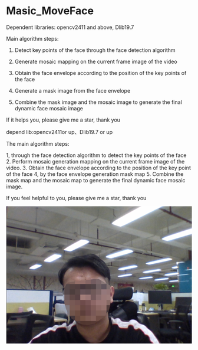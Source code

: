 # Masic_MoveFace

Dependent libraries: opencv2411 and above, Dlib19.7

Main algorithm steps:

1. Detect key points of the face through the face detection algorithm

2. Generate mosaic mapping on the current frame image of the video

3. Obtain the face envelope according to the position of the key points of the face

4. Generate a mask image from the face envelope

5. Combine the mask image and the mosaic image to generate the final dynamic face mosaic image

If it helps you, please give me a star, thank you

depend lib:opencv2411or up、Dlib19.7 or up

The main algorithm steps:

1, through the face detection algorithm to detect the key points of the face
2. Perform mosaic generation mapping on the current frame image of the video.
3. Obtain the face envelope according to the position of the key point of the face
4, by the face envelope generation mask map
5. Combine the mask map and the mosaic map to generate the final dynamic face mosaic image.

If you feel helpful to you, please give me a star, thank you

![效果图1](https://github.com/XuHao9166/Masic_MoveFace/blob/master/1.bmp)
